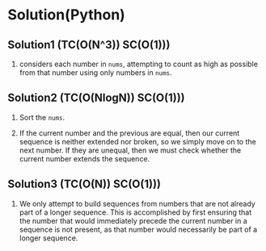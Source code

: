 # Solution(Python)

## Solution1 (TC(O(N^3)) SC(O(1)))

1. considers each number in `nums`, attempting to count as high as possible from that number using only numbers in `nums`.

## Solution2 (TC(O(NlogN)) SC(O(1)))

1. Sort the `nums`.

2.  If the current number and the previous are equal, then our current sequence is neither extended nor broken, so we simply move on to the next number. If they are unequal, then we must check whether the current number extends the sequence.

## Solution3 (TC(O(N)) SC(O(1)))

1. We only attempt to build sequences from numbers that are not already part of a longer sequence. This is accomplished by first ensuring that the number that would immediately precede the current number in a sequence is not present, as that number would necessarily be part of a longer sequence.